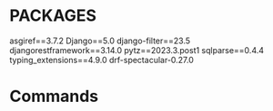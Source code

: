 # PACKAGES

asgiref==3.7.2
Django==5.0
django-filter==23.5
djangorestframework==3.14.0
pytz==2023.3.post1
sqlparse==0.4.4
typing_extensions==4.9.0
drf-spectacular-0.27.0

# Commands

